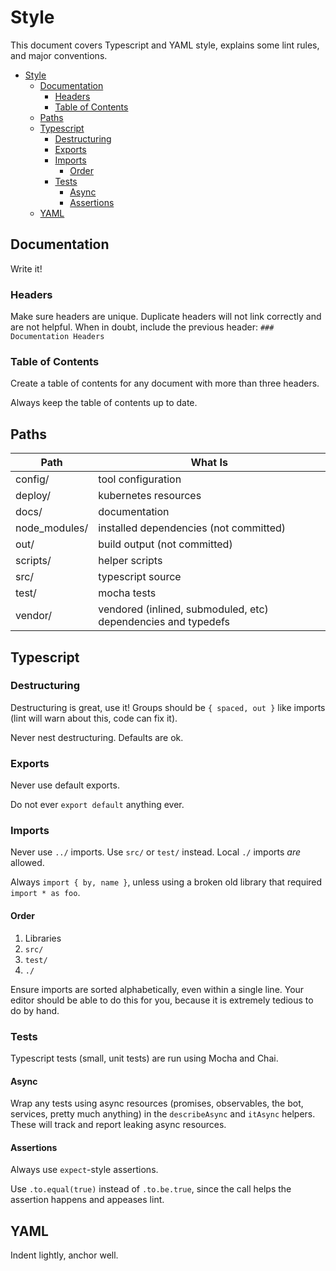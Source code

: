 # Style

This document covers Typescript and YAML style, explains some lint rules, and major conventions.

- [Style](#style)
  - [Documentation](#documentation)
    - [Headers](#headers)
    - [Table of Contents](#table-of-contents)
  - [Paths](#paths)
  - [Typescript](#typescript)
    - [Destructuring](#destructuring)
    - [Exports](#exports)
    - [Imports](#imports)
      - [Order](#order)
    - [Tests](#tests)
      - [Async](#async)
      - [Assertions](#assertions)
  - [YAML](#yaml)

## Documentation

Write it!

### Headers

Make sure headers are unique. Duplicate headers will not link correctly and are not helpful. When in doubt, include
the previous header: `### Documentation Headers`

### Table of Contents

Create a table of contents for any document with more than three headers.

Always keep the table of contents up to date.

## Paths

| Path          | What Is                                                       |
|---------------|---------------------------------------------------------------|
| config/       | tool configuration                                            |
| deploy/       | kubernetes resources                                          |
| docs/         | documentation                                                 |
| node_modules/ | installed dependencies (not committed)                        |
| out/          | build output (not committed)                                  |
| scripts/      | helper scripts                                                |
| src/          | typescript source                                             |
| test/         | mocha tests                                                   |
| vendor/       | vendored (inlined, submoduled, etc) dependencies and typedefs |

## Typescript

### Destructuring

Destructuring is great, use it! Groups should be `{ spaced, out }` like imports (lint will warn about this, code can
fix it).

Never nest destructuring. Defaults are ok.

### Exports

Never use default exports.

Do not ever `export default` anything ever.

### Imports

Never use `../` imports. Use `src/` or `test/` instead. Local `./` imports _are_ allowed.

Always `import { by, name }`, unless using a broken old library that required `import * as foo`.

#### Order

1. Libraries
1. `src/`
1. `test/`
1. `./`

Ensure imports are sorted alphabetically, even within a single line. Your editor should be able to do this for you,
because it is extremely tedious to do by hand.

### Tests

Typescript tests (small, unit tests) are run using Mocha and Chai.

#### Async

Wrap any tests using async resources (promises, observables, the bot, services, pretty much anything) in the
`describeAsync` and `itAsync` helpers. These will track and report leaking async resources.

#### Assertions

Always use `expect`-style assertions.

Use `.to.equal(true)` instead of `.to.be.true`, since the call helps the assertion happens and appeases lint.

## YAML

Indent lightly, anchor well.
